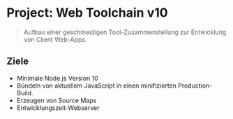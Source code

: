 # Project: Web Toolchain v10

> Aufbau einer geschmeidigen Tool-Zusammenstellung zur Entwicklung von Client Web-Apps.

## Ziele

- Minimale Node.js Version 10
- Bündeln von aktuellem JavaScript in einen minifizierten Production-Build.
- Erzeugen von Source Maps
- Entwicklungszeit-Webserver
